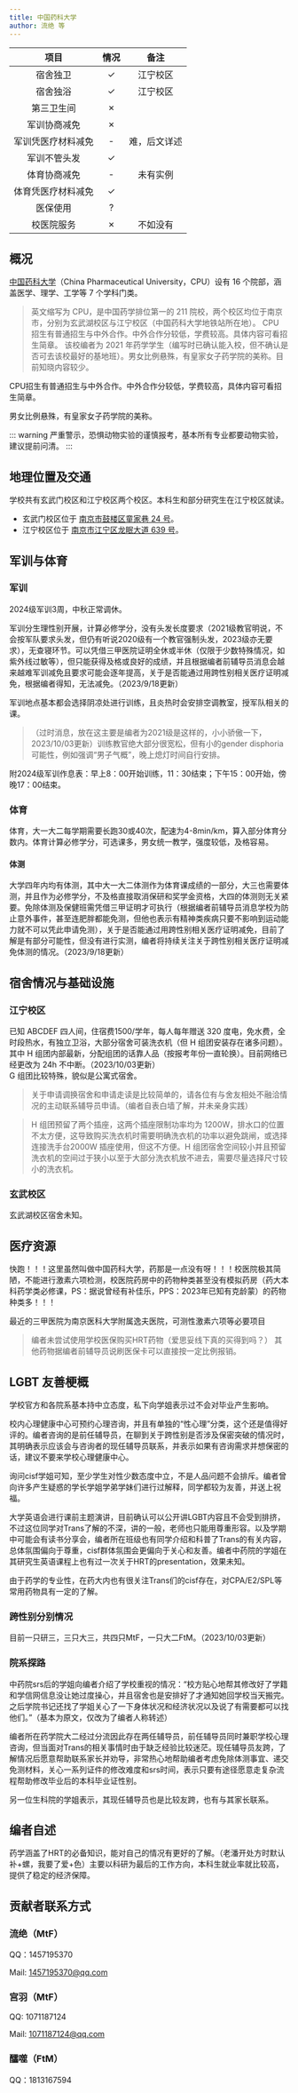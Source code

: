 ```yaml
---
title: 中国药科大学
author: 流绝 等
---
```


|        项目        | 情况 |     备注     |
| :----------------: | :--: | :----------: |
|      宿舍独卫      |  ✓   |   江宁校区   |
|      宿舍独浴      |  ✓   |   江宁校区   |
|     第三卫生间     |  ✗   |              |
|    军训协商减免    |  ✗   |              |
| 军训凭医疗材料减免 |  -   | 难，后文详述 |
|    军训不管头发    |  ✓   |              |
|    体育协商减免    |  -   |   未有实例   |
| 体育凭医疗材料减免 |  ✓   |              |
|      医保使用      |  ?   |              |
|     校医院服务     |  ✗   |   不如没有   |

## 概况

[中国药科大学](https://www.cpu.edu.cn)（China Pharmaceutical University，CPU）设有 16 个院部，涵盖医学、理学、工学等 7 个学科门类。

> 英文缩写为 CPU，是中国药学排位第一的 211 院校，两个校区均位于南京市，分别为玄武湖校区与江宁校区（中国药科大学地铁站所在地）。
> CPU 招生有普通招生与中外合作。中外合作分较低，学费较高。具体内容可看招生简章。
> 该校编者为 2021 年药学学生（编写时已确认能入校，但不确认是否可去该校最好的基地班）。男女比例悬殊，有皇家女子药学院的美称。目前知晓内容较少。

CPU招生有普通招生与中外合作。中外合作分较低，学费较高，具体内容可看招生简章。

男女比例悬殊，有皇家女子药学院的美称。

::: warning
严重警示，恐惧动物实验的谨慎报考，基本所有专业都要动物实验，建议提前问清。
:::

## 地理位置及交通

学校共有玄武门校区和江宁校区两个校区。本科生和部分研究生在江宁校区就读。

- 玄武门校区位于 [南京市鼓楼区童家巷 24 号](https://amap.com/place/B00190BBVO)。
- 江宁校区位于 [南京市江宁区龙眠大道 639 号](https://amap.com/place/B00190AGPQ)。

## 军训与体育

### 军训

2024级军训3周，中秋正常调休。

军训分生理性别开展，计算必修学分，没有头发长度要求（2021级教官明说，不会按军队要求头发，但仍有听说2020级有一个教官强制头发，2023级亦无要求），无查寝环节。可以凭借三甲医院证明全休或半休（仅限于少数特殊情况，如紫外线过敏等），但只能获得及格或良好的成绩，并且根据编者前辅导员消息会越来越难军训减免且要求可能会逐年提高，关于是否能通过用跨性别相关医疗证明减免，根据编者得知，无法减免。（2023/9/18更新）

军训地点基本都会选择阴凉处进行训练，且炎热时会安排空调教室，授军队相关的课。

> （过时消息，放在这主要是编者为2021级是这样的，小小骄傲一下，2023/10/03更新）训练教官绝大部分很宽松，但有小的gender disphoria可能性，例如强调“男子气概”，晚上熄灯时间自行安排。

附2024级军训作息表：早上8：00开始训练，11：30结束；下午15：00开始，傍晚17：00结束。

### 体育

体育，大一大二每学期需要长跑30或40次，配速为4-8min/km，算入部分体育分数内。体育计算必修学分，可选课多，男女统一教学，强度较低，及格容易。

#### 体测

大学四年内均有体测，其中大一大二体测作为体育课成绩的一部分，大三也需要体测，并且作为必修学分，不及格直接取消保研和奖学金资格，大四的体测则无关紧要。免除体测及保健班需凭借三甲证明才可执行（根据编者前辅导员消息学校为防止意外事件，甚至连肥胖都能免测，但他也表示有精神类疾病只要不影响到运动能力就不可以凭此申请免测），关于是否能通过用跨性别相关医疗证明减免，目前了解是有部分可能性，但没有进行实测，编者将持续关注关于跨性别相关医疗证明减免体测的情况。（2023/9/18更新）

## 宿舍情况与基础设施

### 江宁校区

已知 ABCDEF 四人间，住宿费1500/学年，每人每年赠送 320 度电，免水费，全时段热水，有独立卫浴，大部分宿舍可装洗衣机（但 H 组团安装存在诸多问题）。其中 H 组团内部最新，分配组团的话靠人品（按报考年份一直轮换）。目前网络已经更改为 24h 不中断。（2023/10/03更新）\
G 组团比较特殊，貌似是公寓式宿舍。

> 关于申请调换宿舍和申请走读是比较简单的，请各位有与舍友相处不融洽情况的主动联系辅导员申请。（编者自表白墙了解，并未亲身实践）

> H 组团预留了两个插座，这两个插座限制功率均为 1200W，排水口的位置不太方便，这导致购买洗衣机时需要明确洗衣机的功率以避免跳闸，或选择连接洗手台2000W 插座使用，但这不方便。H 组团宿舍空间较小并且预留洗衣机的空间过于狭小以至于大部分洗衣机放不进去，需要尽量选择尺寸较小的洗衣机。

### 玄武校区

玄武湖校区宿舍未知。

## 医疗资源

快跑！！！这里虽然叫做中国药科大学，药那是一点没有呀！！！校医院极其简陋，不能进行激素六项检测，校医院药房中的药物种类甚至没有模拟药房（药大本科药学类必修课，PS：据说曾经有补佳乐，PPS：2023年已知有克龄蒙）的药物种类多！！！

最近的三甲医院为南京医科大学附属逸夫医院，可测性激素六项等必要项目

> 编者未尝试使用学校医保购买HRT药物（爱思妥线下真的买得到吗？）
> 其他药物据编者前辅导员说刷医保卡可以直接按一定比例报销。

## LGBT 友善梗概

学校官方和各院系基本持中立态度，私下向学姐表示过不会对毕业产生影响。

校内心理健康中心可预约心理咨询，并且有单独的“性心理”分类，这个还是值得好评的。编者咨询的是前任辅导员，在聊到关于跨性别是否涉及保密突破的情况时，其明确表示应该会与咨询者的现任辅导员联系，并表示如果有咨询需求并想保密的话，建议不要来学校心理健康中心。

询问cisf学姐可知，至少学生对性少数态度中立，不是人品问题不会排斥。编者曾向许多产生疑惑的学长学姐学弟学妹们进行过解释，同学都较为友善，并送上祝福。

大学英语会进行课前主题演讲，目前确认可以公开讲LGBT内容且不会受到排挤，不过这位同学对Trans了解的不深，讲的一般，老师也只能用尊重形容。以及学期中可能会有读书分享会，编者所在班级也有同学介绍和科普了Trans的有关内容，总体氛围偏向于尊重，cisf群体氛围会更偏向于关心和友善。编者中药院的学姐在其研究生英语课程上也有过一次关于HRT的presentation，效果未知。

由于药学的专业性，在药大内也有很关注Trans们的cisf存在，对CPA/E2/SPL等常用药物具有一定的了解。

### 跨性别分别情况

目前一只研三，三只大三，共四只MtF，一只大二FtM。（2023/10/03更新）

### 院系探路

中药院srs后的学姐向编者介绍了学校重视的情况：“校方贴心地帮其修改好了学籍和学信网信息没让她过度操心，并且宿舍也是安排好了才通知她回学校当天搬完。之后学院书记还找了学姐关心了一下身体状况和经济状况以及说了有需要都可以找他们。”（基本为原文，仅改为了编者人称转述）

编者所在药学院大二经过分流因此存在两任辅导员，前任辅导员同时兼职学校心理咨询，但当面对Trans的相关事情时由于缺乏经验比较迷茫。现任辅导员友跨，了解情况后愿意帮助联系家长并劝导，非常热心地帮助编者考虑免除体测事宜、递交免测材料，关心一系列证件的修改难度和srs时间，表示只要有途径愿意走复杂流程帮助修改毕业后的本科毕业证性别。

另一位生科院的学姐表示，其现任辅导员也是比较友跨，也有与其家长联系。

## 编者自述

药学涵盖了HRT的必备知识，能对自己的情况有更好的了解。（老潘开处方时默认补+螺，我要了爱+色）主要以科研为最后的工作方向，本科生就业率就比较高，提供了稳定的经济保障。

## 贡献者联系方式

### 流绝（MtF）

QQ：1457195370

Mail: <1457195370@qq.com>

### 宫羽（MtF）

QQ: 1071187124

Mail: <1071187124@qq.com>

### 醽噬（FtM）

QQ：1813167594
